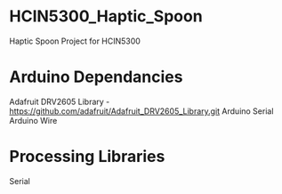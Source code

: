 # HCIN5300_Haptic_Spoon
Haptic Spoon Project for HCIN5300 

# Arduino Dependancies
Adafruit DRV2605 Library - https://github.com/adafruit/Adafruit_DRV2605_Library.git
Arduino Serial
Arduino Wire

# Processing Libraries
Serial
